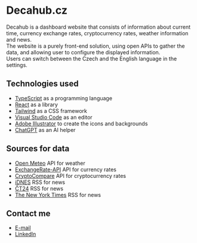 # Decahub.cz

Decahub is a dashboard website that consists of information about current time, currency exchange rates, cryptocurrency rates, weather information and news.<br/>
The website is a purely front-end solution, using open APIs to gather the data, and allowing user to configure the displayed information.<br/>
Users can switch between the Czech and the English language in the settings.

## Technologies used

- [TypeScript](https://www.typescriptlang.org/) as a programming language
- [React](https://react.dev/) as a library
- [Tailwind](https://tailwindcss.com/) as a CSS framework
- [Visual Studio Code](https://code.visualstudio.com/) as an editor
- [Adobe Illustrator](https://www.adobe.com/products/illustrator.html/) to create the icons and backgrounds
- [ChatGPT](https://chatgpt.com/) as an AI helper

## Sources for data

- [Open Meteo](https://open-meteo.com/) API for weather
- [ExchangeRate-API](https://www.exchangerate-api.com/) API for currency rates
- [CryptoCompare](https://www.cryptocompare.com/) API for cryptocurrency rates
- [iDNES](https://www.idnes.cz/) RSS for news
- [ČT24](https://ct24.ceskatelevize.cz/) RSS for news
- [The New York Times](https://www.nytimes.com) RSS for news

## Contact me

- [E-mail](mailto:davidtoman1997@gmail.com)
- [LinkedIn](https://www.linkedin.com/in/dtoman1997/)
